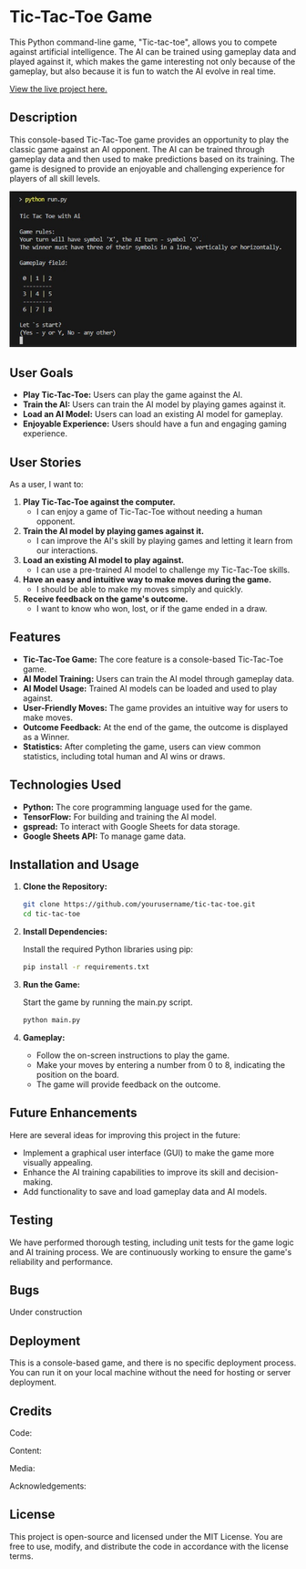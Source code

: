 # Tic-Tac-Toe Game

This Python command-line game, "Tic-tac-toe", allows you to compete against artificial intelligence. The AI can be trained using gameplay data and played against it, which makes the game interesting not only because of the gameplay, but also because it is fun to watch the AI evolve in real time.

[View the live project here.](https://tic-tac-toe-with-ai-pygame-2d980f4c2d09.herokuapp.com/)

## Description
This console-based Tic-Tac-Toe game provides an opportunity to play the classic game against an AI opponent. The AI can be trained through gameplay data and then used to make predictions based on its training. The game is designed to provide an enjoyable and challenging experience for players of all skill levels.

 ![Start display](images/tic_tac_toe_start.jpg)

## User Goals
- **Play Tic-Tac-Toe:** Users can play the game against the AI.
- **Train the AI:** Users can train the AI model by playing games against it.
- **Load an AI Model:** Users can load an existing AI model for gameplay.
- **Enjoyable Experience:** Users should have a fun and engaging gaming experience.

## User Stories
As a user, I want to:
1. **Play Tic-Tac-Toe against the computer.**
   - I can enjoy a game of Tic-Tac-Toe without needing a human opponent.
2. **Train the AI model by playing games against it.**
   - I can improve the AI's skill by playing games and letting it learn from our interactions.
3. **Load an existing AI model to play against.**
   - I can use a pre-trained AI model to challenge my Tic-Tac-Toe skills.
4. **Have an easy and intuitive way to make moves during the game.**
   - I should be able to make my moves simply and quickly.
5. **Receive feedback on the game's outcome.**
   - I want to know who won, lost, or if the game ended in a draw.

## Features
- **Tic-Tac-Toe Game:** The core feature is a console-based Tic-Tac-Toe game.
- **AI Model Training:** Users can train the AI model through gameplay data.
- **AI Model Usage:** Trained AI models can be loaded and used to play against.
- **User-Friendly Moves:** The game provides an intuitive way for users to make moves.
- **Outcome Feedback:** At the end of the game, the outcome is displayed as a Winner.
- **Statistics:** After completing the game, users can view common statistics, including total human and AI wins or draws.

## Technologies Used
- **Python:** The core programming language used for the game.
- **TensorFlow:** For building and training the AI model.
- **gspread:** To interact with Google Sheets for data storage.
- **Google Sheets API:** To manage game data.

## Installation and Usage
1. **Clone the Repository:**
   ```bash
   git clone https://github.com/yourusername/tic-tac-toe.git
   cd tic-tac-toe
2. **Install Dependencies:**
    
    Install the required Python libraries using pip:

    ```bash    
    pip install -r requirements.txt
4. **Run the Game:**
    
    Start the game by running the main.py script.
    ```bash
    python main.py
5. **Gameplay:**
    - Follow the on-screen instructions to play the game.
    - Make your moves by entering a number from 0 to 8, indicating the position on the board.
    - The game will provide feedback on the outcome.

## Future Enhancements
Here are several ideas for improving this project in the future:

- Implement a graphical user interface (GUI) to make the game more visually appealing.
- Enhance the AI training capabilities to improve its skill and decision-making.
- Add functionality to save and load gameplay data and AI models.

## Testing
We have performed thorough testing, including unit tests for the game logic and AI training process. We are continuously working to ensure the game's reliability and performance.

## Bugs
Under construction

## Deployment
This is a console-based game, and there is no specific deployment process. You can run it on your local machine without the need for hosting or server deployment.

## Credits
Code: 

Content: 

Media: 

Acknowledgements: 



## License
This project is open-source and licensed under the MIT License. You are free to use, modify, and distribute the code in accordance with the license terms.